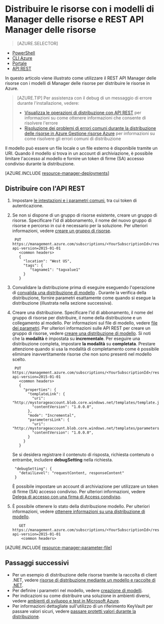 <properties
   pageTitle="Distribuire le risorse con API REST e modello | Microsoft Azure"
   description="Utilizzare Gestione risorse di Azure e REST API Manager delle risorse per distribuire una risorsa in Azure. Le risorse sono definite in un modello di Manager delle risorse."
   services="azure-resource-manager"
   documentationCenter="na"
   authors="tfitzmac"
   manager="timlt"
   editor="tysonn"/>

<tags
   ms.service="azure-resource-manager"
   ms.devlang="na"
   ms.topic="article"
   ms.tgt_pltfrm="na"
   ms.workload="na"
   ms.date="07/11/2016"
   ms.author="tomfitz"/>

# <a name="deploy-resources-with-resource-manager-templates-and-resource-manager-rest-api"></a>Distribuire le risorse con i modelli di Manager delle risorse e REST API Manager delle risorse

> [AZURE.SELECTOR]
- [PowerShell](resource-group-template-deploy.md)
- [CLI Azure](resource-group-template-deploy-cli.md)
- [Portale](resource-group-template-deploy-portal.md)
- [API REST](resource-group-template-deploy-rest.md)

In questo articolo viene illustrato come utilizzare il REST API Manager delle risorse con i modelli di Manager delle risorse per distribuire le risorse in Azure.  

> [AZURE.TIP] Per assistenza con il debug di un messaggio di errore durante l'installazione, vedere:
>
> - [Visualizza le operazioni di distribuzione con API REST](resource-manager-troubleshoot-deployments-rest.md) per informazioni su come ottenere informazioni che consente di risolvere l'errore
> - [Risoluzione dei problemi di errori comuni durante la distribuzione delle risorse in Azure Gestione risorse Azure](resource-manager-common-deployment-errors.md) per informazioni su come risolvere gli errori comuni di distribuzione

Il modello può essere un file locale o un file esterno è disponibile tramite un URI. Quando il modello si trova in un account di archiviazione, è possibile limitare l'accesso al modello e fornire un token di firme (SA) accesso condiviso durante la distribuzione.

[AZURE.INCLUDE [resource-manager-deployments](../includes/resource-manager-deployments.md)]

## <a name="deploy-with-the-rest-api"></a>Distribuire con l'API REST
1. Impostare [le intestazioni e i parametri comuni](https://msdn.microsoft.com/library/azure/8d088ecc-26eb-42e9-8acc-fe929ed33563#bk_common), tra cui token di autenticazione.
2. Se non si dispone di un gruppo di risorse esistente, creare un gruppo di risorse. Specificare l'id di abbonamento, il nome del nuovo gruppo di risorse e percorso in cui è necessario per la soluzione. Per ulteriori informazioni, vedere [creare un gruppo di risorse](https://msdn.microsoft.com/library/azure/dn790525.aspx).

        PUT https://management.azure.com/subscriptions/<YourSubscriptionId>/resourcegroups/<YourResourceGroupName>?api-version=2015-01-01
          <common headers>
          {
            "location": "West US",
            "tags": {
               "tagname1": "tagvalue1"
            }
          }
   
3. Convalidare la distribuzione prima di eseguire eseguendo l'operazione di [convalida una distribuzione di modello](https://msdn.microsoft.com/library/azure/dn790547.aspx) . Durante la verifica della distribuzione, fornire parametri esattamente come quando si esegue la distribuzione (illustrata nella sezione successiva).

3. Creare una distribuzione. Specificare l'id di abbonamento, il nome del gruppo di risorse per distribuire, il nome della distribuzione e un collegamento al modello. Per informazioni sul file di modello, vedere [file dei parametri](#parameter-file). Per ulteriori informazioni sulle API REST per creare un gruppo di risorse, vedere [creare una distribuzione di modello](https://msdn.microsoft.com/library/azure/dn790564.aspx). Si noti che la **modalità** è impostata su **incrementale**. Per eseguire una distribuzione completa, impostare **la modalità** su **completata**. Prestare attenzione quando si usa la modalità di completamento come è possibile eliminare inavvertitamente risorse che non sono presenti nel modello scelto.
    
        PUT https://management.azure.com/subscriptions/<YourSubscriptionId>/resourcegroups/<YourResourceGroupName>/providers/Microsoft.Resources/deployments/<YourDeploymentName>?api-version=2015-01-01
          <common headers>
          {
            "properties": {
              "templateLink": {
                "uri": "http://mystorageaccount.blob.core.windows.net/templates/template.json",
                "contentVersion": "1.0.0.0",
              },
              "mode": "Incremental",
              "parametersLink": {
                "uri": "http://mystorageaccount.blob.core.windows.net/templates/parameters.json",
                "contentVersion": "1.0.0.0",
              }
            }
          }
   
      Se si desidera registrare il contenuto di risposta, richiesta contenuto o entrambe, includere **debugSetting** nella richiesta.

        "debugSetting": {
          "detailLevel": "requestContent, responseContent"
        }

      È possibile impostare un account di archiviazione per utilizzare un token di firme (SA) accesso condiviso. Per ulteriori informazioni, vedere [Delega di accesso con una firma di Access condiviso](https://msdn.microsoft.com/library/ee395415.aspx).

4. È possibile ottenere lo stato della distribuzione modello. Per ulteriori informazioni, vedere [ottenere informazioni su una distribuzione di modello](https://msdn.microsoft.com/library/azure/dn790565.aspx).

          GET https://management.azure.com/subscriptions/<YourSubscriptionId>/resourcegroups/<YourResourceGroupName>/providers/Microsoft.Resources/deployments/<YourDeploymentName>?api-version=2015-01-01
           <common headers>

[AZURE.INCLUDE [resource-manager-parameter-file](../includes/resource-manager-parameter-file.md)]

## <a name="next-steps"></a>Passaggi successivi
- Per un esempio di distribuzione delle risorse tramite la raccolta di client .NET, vedere [risorse di distribuzione mediante un modello e raccolte di .NET](virtual-machines/virtual-machines-windows-csharp-template.md).
- Per definire i parametri nel modello, vedere [creazione di modelli](resource-group-authoring-templates.md#parameters).
- Per indicazioni su come distribuire una soluzione in ambienti diversi, vedere [ambienti di sviluppo e test in Microsoft Azure](solution-dev-test-environments.md).
- Per informazioni dettagliate sull'utilizzo di un riferimento KeyVault per passare valori sicuri, vedere [passare protetti valori durante la distribuzione](resource-manager-keyvault-parameter.md).
